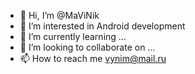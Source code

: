 - 👋 Hi, I’m @MaViNik
- 👀 I’m interested in  Android  development 
- 🌱 I’m currently learning ...
- 💞️ I’m looking to collaborate on ...
- 📫 How to reach me vynim@mail.ru

<!---
MaViNik/MaViNik is a ✨ special ✨ repository because its `README.md` (this file) appears on your GitHub profile.
You can click the Preview link to take a look at your changes.
--->
